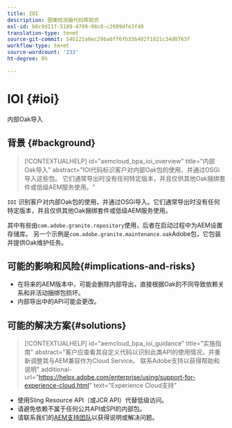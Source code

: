 ```yaml
---
title: IOI
description: 图案检测器代码帮助页
exl-id: b6c9d11f-5189-4799-98c0-c2699dfe3f40
translation-type: tm+mt
source-git-commit: 54b121a6ec29ba6ff6fb33b402f1821c34d0763f
workflow-type: tm+mt
source-wordcount: '233'
ht-degree: 0%

---
```


# IOI {#ioi}

内部Oak导入

## 背景 {#background}

>[!CONTEXTUALHELP]
>id="aemcloud_bpa_ioi_overview"
>title="内部Oak导入"
>abstract="IOI代码标识客户对内部Oak包的使用，并通过OSGi导入这些包。 它们通常导出时没有任何特定版本，并且仅供其他Oak捆绑套件或低级AEM服务使用。"

`IOI` 识别客户对内部Oak包的使用，并通过OSGi导入。它们通常导出时没有任何特定版本，并且仅供其他Oak捆绑套件或低级AEM服务使用。

其中有些由`com.adobe.granite.repository`使用，后者在启动过程中为AEM设置存储库。 另一个示例是`com.adobe.granite.maintenance.oak`Adobe包，它包装并提供Oak维护任务。

## 可能的影响和风险{#implications-and-risks}

* 在将来的AEM版本中，可能会删除内部导出，直接根据Oak的不同导致依赖关系和非活动捆绑包损坏。
* 内部导出中的API可能会更改。

## 可能的解决方案{#solutions}

>[!CONTEXTUALHELP]
>id="aemcloud_bpa_ioi_guidance"
>title="实施指南"
>abstract="客户应查看其自定义代码以识别此类API的使用情况，并重新调整其与AEM兼容作为Cloud Service。 联系Adobe支持以获得帮助和说明"
>additional-url="https://helpx.adobe.com/enterprise/using/support-for-experience-cloud.html" text="Experience Cloud支持"

* 使用Sling Resource API（或JCR API）代替低级访问。
* 请避免依赖不属于任何公共API或SPI的内部包。
* 请联系我们的[AEM支持团队](https://helpx.adobe.com/enterprise/using/support-for-experience-cloud.html)以获得说明或解决问题。
